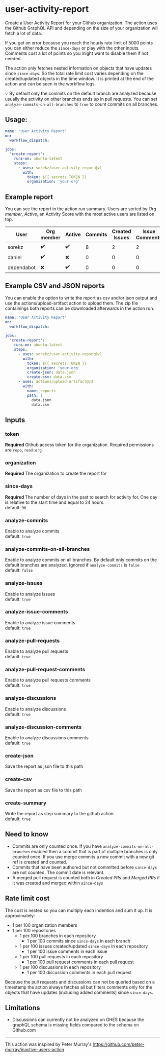 # user-activity-report
Create a User Activity Report for your Github organization. The action uses the Github GraphQL API and depending on the size of your organization will fetch a lot of data.

If you get an error because you reach the hourly rate limit of 5000 points you can either reduce the `since-days` or play with the other inputs. Comments cost a lot of points so you might want to disable them if not needed.

The action only fetches nested information on objects that have updates since `since-days`. So the total rate limit cost varies depending on the created/updated objects in the time window. It is printed at the end of the action and can be seen in the workflow logs.

💡 By default only the commits on the default branch are analyzed because usually the activity on other branches ends up in pull requests. You can set `analyze-commits-on-all-branches` to `true` to count commits on all branches.


## Usage:
```yaml
name: 'User Activity Report'
on:
  workflow_dispatch:
  
jobs:
  'create-report':
    runs-on: ubuntu-latest
    steps:
      - uses: sorekz/user-activity-report@v1
        with:
          token: ${{ secrets.TOKEN }}
          organization: 'your-org'
```


## Example report
You can see the report in the action run summary. Users are sorted by *Org member*, *Active*, an Activity Score with the most active users are listed on top.

| User | Org member | Active | Commits | Created Issues | Issue Comments | Created PRs | Merged PRs | PR Comments | Created Discussions | Discussion Comments |
|---|---|---|---|---|---|---|---|---|---|---|
| sorekz | ✔️ | ✔️ | 8 | 2 | 2 | 1 | 1 | 1 | 1 | 2 |
| daniel | ✔️ | ❌ | 0 | 0 | 0 | 0 | 0 | 0 | 0 | 0 |
| dependabot | ❌ | ✔️ | 0 | 0 | 0 | 8 | 0 | 0 | 0 | 0 |

## Example CSV and JSON reports
You can enable the option to write the report as csv and/or json output and use the actions/upload-artifact action to upload them. The zip file containings both reports can be downloaded afterwards in the action run.
```yaml
name: 'User Activity Report'
on:
  workflow_dispatch:
  
jobs:
  'create-report':
    runs-on: ubuntu-latest
    steps:
      - uses: sorekz/user-activity-report@v1
        with:
          token: ${{ secrets.TOKEN }}
          organization: 'your-org'
          create-json: data.json
          create-csv: data.csv
      - uses: actions/upload-artifact@v3
        with:
          name: reports
          path: |
            data.json
            data.csv
```

## Inputs
### token
**Required** Github access token for the organization. Required permissions are `repo`, `read:org`

### organization
**Required** The organization to create the report for

### since-days
**Required** The number of days in the past to search for activity for. One day is relative to the start time and equal to 24 hours.\
default: `90`

### analyze-commits
Enable to analyze commits\
default: `true`

### analyze-commits-on-all-branches
Enable to analyze commits on all branches. By default only commits on the default branches are analyzed. Ignored if `analyze-commits` is `false`\
default: `false`

### analyze-issues
Enable to analyze issues\
default: `true`

### analyze-issue-comments
Enable to analyze issue comments\
default: `true`

### analyze-pull-requests
Enable to analyze pull requests\
default: `true`

### analyze-pull-request-comments
Enable to analyze pull requests comments\
default: `true`

### analyze-discussions
Enable to analyze discussions\
default: `true`

### analyze-discussion-comments
Enable to analyze discussions comments\
default: `true`

### create-json
Save the report as json file to this path

### create-csv
Save the report as csv file to this path

### create-summary
Write the report as step summary to the github action\
default: `true`

## Need to know
- Commits are only counted once. If you have `analyze-commits-on-all-branches` enabled then a commit that is part of multiple branches is only counted once. If you use merge commits a new commit with a new git ref is created and counted.
- Commits that have been authored but not committed before `since-days` are not counted. The commit date is relevant.
- A merged pull request is counted both in *Created PRs* and *Merged PRs* if it was created and merged within `since-days`

## Rate limit cost
The cost is nested so you can multiply each indention and sum it up. It is approximately:
- 1 per 100 organization members
- 1 per 100 repositories
  - 1 per 100 branches in each repository
    - 1 per 100 commits since `since-days` in each branch
  - 1 per 100 issues created/updated `since-days` in each repository
    - 1 per 100 issue comments in each issue
  - 1 per 100 pull requests in each repository
    - 1 per 100 pull request comments in each pull request
  - 1 per 100 discussions in each repository
    - 1 per 100 discussion comments in each pull request

Because the pull requests and discussions can not be queried based on a timestamp the action always fetches all but filters comments only for the objects that have updates (including added comments) since `since-days`.

## Limitations
- Discussions can currently not be analyzed on GHES because the graphQL schema is missing fields compared to the schema on Github.com

---

This action was inspired by Peter Murray's https://github.com/peter-murray/inactive-users-action
